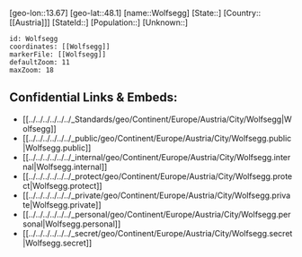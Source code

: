 ﻿---
location: [48.1,13.67]
mapzoom: [7,12] 
mapmarker: city 
type: City
tags:
- geo/City


SpocWebEntityId: 35686
isDeleted: false
confidential: public

---
[geo-lon::13.67]
[geo-lat::48.1]
[name::Wolfsegg]
[State::]
[Country::[[Austria]]]
[StateId::]
[Population::]
[Unknown::]


```leaflet
id: Wolfsegg
coordinates: [[Wolfsegg]]
markerFile: [[Wolfsegg]]
defaultZoom: 11 
maxZoom: 18
```


## Confidential Links & Embeds: 
- [[../../../../../../_Standards/geo/Continent/Europe/Austria/City/Wolfsegg|Wolfsegg]] 
- [[../../../../../../_public/geo/Continent/Europe/Austria/City/Wolfsegg.public|Wolfsegg.public]] 
- [[../../../../../../_internal/geo/Continent/Europe/Austria/City/Wolfsegg.internal|Wolfsegg.internal]] 
- [[../../../../../../_protect/geo/Continent/Europe/Austria/City/Wolfsegg.protect|Wolfsegg.protect]] 
- [[../../../../../../_private/geo/Continent/Europe/Austria/City/Wolfsegg.private|Wolfsegg.private]] 
- [[../../../../../../_personal/geo/Continent/Europe/Austria/City/Wolfsegg.personal|Wolfsegg.personal]] 
- [[../../../../../../_secret/geo/Continent/Europe/Austria/City/Wolfsegg.secret|Wolfsegg.secret]] 
